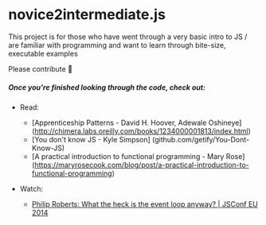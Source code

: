# novice2intermediate.js

This project is for those who have went through a very basic intro to JS / are familiar with programming and want to learn through bite-size, executable examples

Please contribute 🙇

##### Once you're finished looking through the code, check out:

* Read:
	* [Apprenticeship Patterns - David H. Hoover, Adewale Oshineye] (http://chimera.labs.oreilly.com/books/1234000001813/index.html)
	* [You don't know JS - Kyle Simpson] (github.com/getify/You-Dont-Know-JS)
	* [A practical introduction to functional programming - Mary Rose] (https://maryrosecook.com/blog/post/a-practical-introduction-to-functional-programming)

* Watch:
	* [Philip Roberts: What the heck is the event loop anyway? | JSConf EU 2014](https://www.youtube.com/watch?v=8aGhZQkoFbQ&t=2s)
